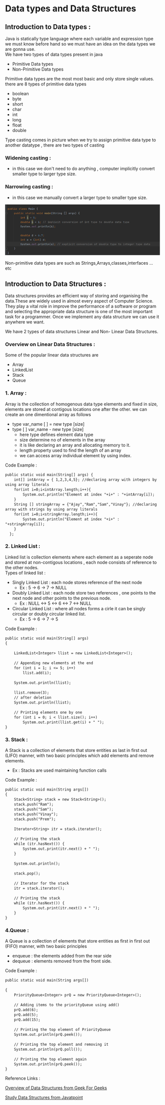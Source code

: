 # Data types and Data Structures

## Introduction to Data types :
Java is statically type language where each variable and expression type we must know before hand so we must have an idea on the data types we are gonna use.  
We have two types of data types present in java  
- Primitive Data types 
- Non-Primitive Data types

Primitive data types are the most most basic and only store single values. there are 8 types of primitive data types  
- boolean  
- byte
- short  
- char
- int
- long
- float
- double  

Type casting comes in picture when we try to assign primitive data type to another datatype , there are two types of casting  

### Widening casting :
 - in this case we don't need to do anything , computer implicitly convert smaller type to larger type size.

### Narrowing casting :  
 - in this case we manually convert a larger type to smaller type size.  

 ![example image](./type%20casting.png)

Non-primitive data types are such as Strings,Arrays,classes,interfaces ... etc

## Introduction to Data Structures :
Data structures provides  an efficient way of storing and organising the data.These are widely used in almost every aspect of Computer Science. They play a vital role in improve the performance of a software or program and selecting the appropriate data structure is one of the most important task for a programmer. Once we implement any data structure we can use it anywhere we want.  

We have 2 types of data structures Linear and Non- Linear Data Structures.  

### Overview on Linear Data Structures :  
 
Some of the popular linear data structures are  
 - Array  
 - LinkedList
 - Stack
 - Queue

### 1. Array : 
 Array is the collection of homogenous data type elements and fixed in size, elements are stored at contigous locations one after the other. we can create an  one dimentional array as follows  
  - type var_name [ ] =  new type [size]  
  - type [ ] var_name  - new type [size]  
    - here type defines element data type
    - size determine no of elements in the array
    -  it is like declaring an array and allocating memory to it.
    - length property used to find the length of an array
    -  we can access array individual element by using index.

Code Example :  


    public static void main(String[] args) {
        int[] intArray = { 1,2,3,4,5}; //declaring array with integers by using array literals
        for(int i=0;i<intArray.length;i++){
            System.out.println("Element at index "+i+" : "+intArray[i]);
        }
        String [] stringArray = {"Ajay","Ram","Sam","Vinay"}; //declaring array with strings by using array literals
        for(int i=0;i<stringArray.length;i++){
            System.out.println("Element at index "+i+" : "+stringArray[i]);
        } 
      };


### 2. Linked List :  
Linked list is collection elements where each element as a seperate node and stored at non-contigous locations , each node consists of reference to the other nodes.  
Types of linked list :  
 - Singly Linked List : each node stores reference of the next node  
    - Ex : 5 -> 6 -> 7 -> NULL  
 - Doubly Linked List : each node store two references , one points to the next node and other points to the previous node.
    - Ex : NULL <-> 5 <-> 6 <-> 7 <-> NULL  
 - Circular Linked List : where all nodes forms a cirle it can be singly circular or doubly circular linked list.
    - Ex : 5 -> 6 -> 7 -> 5  

Code Example : 


    public static void main(String[] args)
    {
  
        LinkedList<Integer> llist = new LinkedList<Integer>();
  
        // Appending new elements at the end
        for (int i = 1; i <= 5; i++)
            llist.add(i);
  
        System.out.println(llist);
  
        llist.remove(3);
        // after deletion
        System.out.println(llist);
  
        // Printing elements one by one
        for (int i = 0; i < llist.size(); i++)
            System.out.print(llist.get(i) + " ");
    }

### 3. Stack : 
A Stack is a collection of elements that store entities as last in first out (LIFO) manner, with two basic principles which add elements and remove elements.
- Ex : Stacks are used maintaining function calls    

Code Example :  
  

    public static void main(String args[])
    {
        Stack<String> stack = new Stack<String>();
        stack.push("Ram");
        stack.push("Sam");
        stack.push("Vinay");
        stack.push("Prem");
 
        Iterator<String> itr = stack.iterator();
  
        // Printing the stack
        while (itr.hasNext()) {
            System.out.print(itr.next() + " ");
        }
  
        System.out.println();
  
        stack.pop();
  
        // Iterator for the stack
        itr = stack.iterator();
  
        // Printing the stack
        while (itr.hasNext()) {
            System.out.print(itr.next() + " ");
        }
    }

### 4.Queue : 
A Queue is a collection of elements that store entities as first in first out (FIFO) manner, with two basic principles
- enqueue : the elements added from the rear side
- dequeue : elements removed from the front side.  

Code Example :  

    public static void main(String args[])  

    {
        PriorityQueue<Integer> prQ = new PriorityQueue<Integer>();
  
        // Adding items to the priorityQueue using add()
        prQ.add(6);
        prQ.add(5);
        prQ.add(15);
  
        // Printing the top element of PriorityQueue
        System.out.println(prQ.peek());
  
        // Printing the top element and removing it
        System.out.println(prQ.poll());
  
        // Printing the top element again
        System.out.println(prQ.peek());
    }  

Reference Links : 

[Overview of Data Structures from Geek For Geeks](https://www.geeksforgeeks.org/overview-of-data-structures-set-1-linear-data-structures/)  

[Study Data Structures from Javatpoint](https://www.javatpoint.com/data-structure-tutorial)